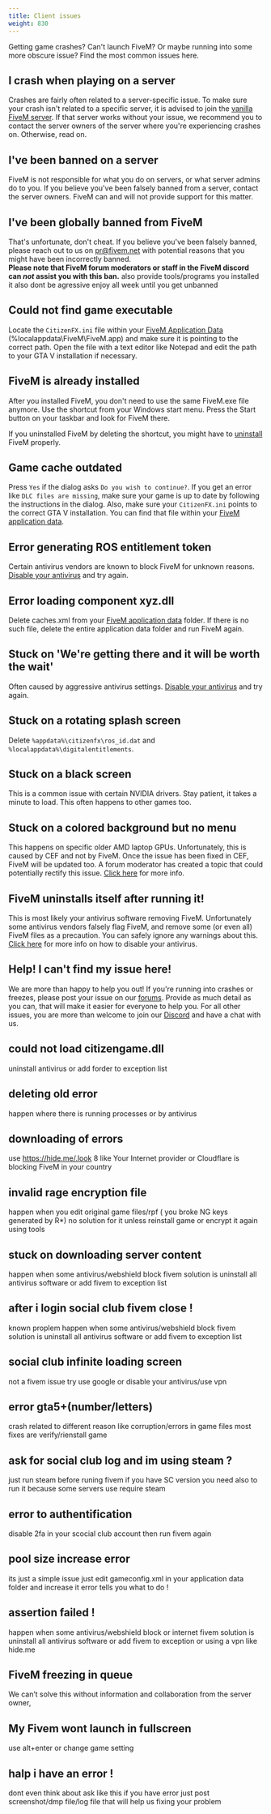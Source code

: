 ```yaml
---
title: Client issues
weight: 830
---
```


Getting game crashes? Can't launch FiveM? Or maybe running into some more
obscure issue? Find the most common issues here.

I crash when playing on a server
--------------------------------
Crashes are fairly often related to a server-specific issue. To make sure your crash isn't related to a specific
server, it is advised to join the [vanilla FiveM server][vanilla-server]. If that server works without your issue, we
recommend you to contact the server owners of the server where you're experiencing crashes on. Otherwise, read on.

I've been banned on a server
----------------------------
FiveM is not responsible for what you do on servers, or what server admins do to you. If you believe you've been
falsely banned from a server, contact the server owners. FiveM can and will not provide support for this matter.

I've been globally banned from FiveM
------------------------------------
That's unfortunate, don't cheat.
If you believe you've been falsely banned, please reach out to us on [pr@fivem.net][email] with potential reasons
that you might have been incorrectly banned. <br />
**Please note that FiveM forum moderators or staff in the FiveM discord can _not_ assist you with this ban.**
also provide tools/programs you installed it also dont be agressive enjoy all week until you get unbanned  

Could not find game executable
------------------------------
<!-- https://media.discordapp.net/attachments/455024366091108352/479263072276578324/unknown.png -->
<!--<img src="/static/could-not-find-game-exec-error.png">-->
Locate the `CitizenFX.ini` file within your [FiveM Application Data][where-is-fivem-installed] (%localappdata\FiveM\FiveM.app) and make sure it is
pointing to the correct path. Open the file with a text editor like Notepad and edit the path to your GTA V installation
if necessary.

FiveM is already installed
--------------------------
<!-- https://media.discordapp.net/attachments/455024366091108352/479267390836834306/unknown.png -->
After you installed FiveM, you don't need to use the same FiveM.exe file anymore. Use the shortcut from your Windows
start menu. Press the Start button on your taskbar and look for FiveM there.

If you uninstalled FiveM by deleting the shortcut, you might have to [uninstall][uninstalling] FiveM properly.

Game cache outdated
-------------------
<!-- https://media.discordapp.net/attachments/455024366091108352/479268603510652946/unknown.png -->
<!-- https://vgy.me/JJJzfI.png -->
Press `Yes` if the dialog asks `Do you wish to continue?`. If you get an error like `DLC files are missing`, make sure
your game is up to date by following the instructions in the dialog. Also, make sure your `CitizenFX.ini` points to
the correct GTA V installation. You can find that file within your [FiveM application data][where-is-fivem-installed].

Error generating ROS entitlement token
--------------------------------------
<!-- https://i.imgur.com/IAobS5M.png -->
Certain antivirus vendors are known to block FiveM for unknown reasons.
[Disable your antivirus][disabling-antivirus] and try again.

Error loading component xyz.dll
-------------------------------
Delete caches.xml from your [FiveM application data][where-is-fivem-installed] folder.
If there is no such file, delete the entire application data folder and run FiveM again.

Stuck on 'We're getting there and it will be worth the wait'
------------------------------------------------------------
<!-- https://prnt.sc/kj02oo -->
Often caused by aggressive antivirus settings. [Disable your antivirus][disabling-antivirus] and try again.

Stuck on a rotating splash screen
---------------------------------
Delete `%appdata%\citizenfx\ros_id.dat` and `%localappdata%\digitalentitlements`.

Stuck on a black screen
-----------------------
This is a common issue with certain NVIDIA drivers. Stay patient, it takes a minute to load. This often
happens to other games too.

Stuck on a colored background but no menu
------------------------------
This happens on specific older AMD laptop GPUs. Unfortunately, this is caused by CEF and not by FiveM. Once the issue has been fixed in CEF, FiveM will be updated too. A forum moderator has created a topic that could potentially rectify this issue. [Click here][discrete-gpu] for more info.  

FiveM uninstalls itself after running it!
-----------------------------------------
This is most likely your antivirus software removing FiveM. Unfortunately some antivirus vendors falsely flag FiveM,
and remove some (or even all) FiveM files as a precaution. You can safely ignore any warnings about this.<br />
[Click here][disabling-antivirus] for more info on how to disable your antivirus.

Help! I can't find my issue here!
---------------------------------
We are more than happy to help you out! If you're running into crashes or freezes, please post your issue
on our [forums][forum]. Provide as much detail as you can, that will make it easier for everyone to help you.
For all other issues, you are more than welcome to join our [Discord][discord] and have a chat with us.

could not load citizengame.dll
---------------------------------
uninstall antivirus or add forder to exception list 

deleting old error 
---------------------------------
happen where there is running processes or by antivirus 

downloading of errors 
---------------------------------
use https://hide.me/.look 8 like Your Internet provider or Cloudflare is blocking FiveM in your country

invalid rage encryption file
---------------------------------
happen when you edit original game files/rpf ( you broke NG keys generated by R*)
no solution for it unless reinstall game or encrypt it again using tools

stuck on downloading server content 
---------------------------------
happen when some antivirus/webshield block fivem solution is uninstall all antivirus software or add fivem to exception list 

after i login social club fivem close !
---------------------------------
known proplem happen when some antivirus/webshield block fivem solution is uninstall all antivirus software or add fivem to exception list 

social club infinite loading screen 
---------------------------------
not a fivem issue try use google or disable your antivirus/use vpn

error gta5+(number/letters)
---------------------------------
crash related to different reason like corruption/errors in game files most fixes are verify/rienstall game 

ask for social club log and im using steam ?
---------------------------------
just run steam before runing fivem if you have SC version you need also to run it because some servers use require steam

error to authentification
---------------------------------
disable 2fa in your scocial club account then run fivem again 

pool size increase error 
---------------------------------
its just a simple issue just edit gameconfig.xml in your application data folder and increase it error tells you what to do !

assertion failed !
---------------------------------
happen when some antivirus/webshield block or internet fivem solution is uninstall all antivirus software or add fivem to exception or using a vpn like hide.me 

FiveM freezing in queue
---------------------------------
We can’t solve this without information and collaboration from the server owner,

My Fivem wont launch in fullscreen
---------------------------------
use alt+enter or change game setting 



halp i have an error !
---------------------------------
dont even think about ask like this if you have error just post screenshot/dmp file/log file that will help us fixing your problem


[where-is-fivem-installed]: /support/client-faq#where-is-fivem-installed
[disabling-antivirus]: /client-manual/disabling-antivirus
[email]: mailto:pr@fivem.net
[forum]: https://forum.fivem.net/
[discord]: https://discord.gg/GtvkUsc
[vanilla-server]: https://servers.fivem.net/#/servers/detail/198.27.79.239:45454
[uninstalling]: /client-manual/installing-fivem#uninstalling
[discrete-gpu]: https://forum.fivem.net/t/solution-forcing-fivem-to-use-your-discrete-gpu-infinite-loading-fix/217731
